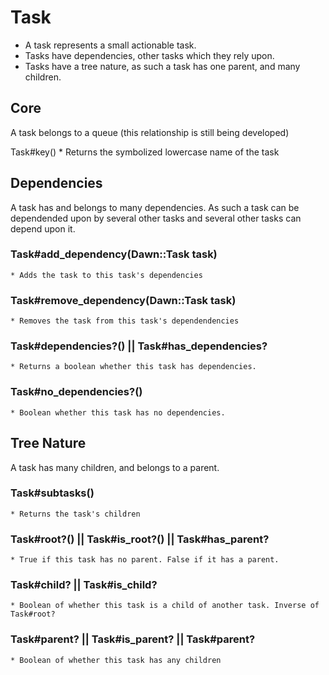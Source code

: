 Task
====

* A task represents a small actionable task.
* Tasks have dependencies, other tasks which they rely upon.
* Tasks have a tree nature, as such a task has one parent, and many children.

Core
----

A task belongs to a queue (this relationship is still being developed)

Task#key()
    * Returns the symbolized lowercase name of the task

Dependencies
------------

A task has and belongs to many dependencies. As such a task can be dependended upon by several other tasks and several other tasks can depend upon it.

### Task#add_dependency(Dawn::Task task)
    * Adds the task to this task's dependencies

### Task#remove_dependency(Dawn::Task task)
    * Removes the task from this task's dependendencies

### Task#dependencies?() || Task#has_dependencies?
    * Returns a boolean whether this task has dependencies.

### Task#no_dependencies?()
    * Boolean whether this task has no dependencies.

Tree Nature
-----------

A task has many children, and belongs to a parent.

### Task#subtasks()
    * Returns the task's children

### Task#root?() || Task#is_root?() || Task#has_parent?
    * True if this task has no parent. False if it has a parent.

### Task#child? || Task#is_child?
    * Boolean of whether this task is a child of another task. Inverse of Task#root?

### Task#parent? || Task#is_parent? || Task#parent?
    * Boolean of whether this task has any children






